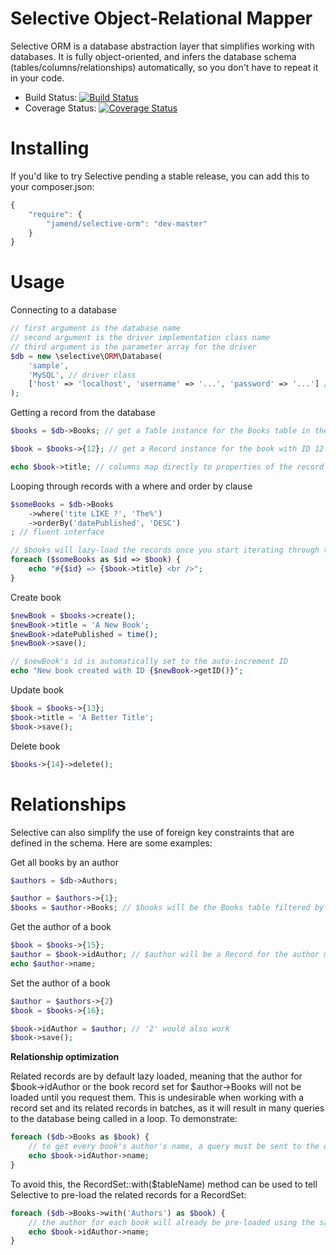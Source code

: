 Selective Object-Relational Mapper
=============

Selective ORM is a database abstraction layer that simplifies working with databases. It is fully object-oriented, and infers the database schema (tables/columns/relationships) automatically, so you don't have to repeat it in your code.

* Build Status: [![Build Status](https://travis-ci.org/jamend/selective-orm.svg?branch=master)](https://travis-ci.org/jamend/selective-orm)
* Coverage Status: [![Coverage Status](https://coveralls.io/repos/jamend/selective-orm/badge.png?1)](https://coveralls.io/r/jamend/selective-orm)

Installing
==========

If you'd like to try Selective pending a stable release, you can add this to your composer.json:

```javascript
{
    "require": {
        "jamend/selective-orm": "dev-master"
    }
}
```

Usage
=====

Connecting to a database
```php
// first argument is the database name
// second argument is the driver implementation class name
// third argument is the parameter array for the driver
$db = new \selective\ORM\Database(
	'sample',
	'MySQL', // driver class
	['host' => 'localhost', 'username' => '...', 'password' => '...'] // MySQL driver parameters
);
```

Getting a record from the database
```php
$books = $db->Books; // get a Table instance for the Books table in the database

$book = $books->{12}; // get a Record instance for the book with ID 12

echo $book->title; // columns map directly to properties of the record
```

Looping through records with a where and order by clause
```php
$someBooks = $db->Books
	->where('tite LIKE ?', 'The%')
	->orderBy('datePublished', 'DESC')
; // fluent interface

// $books will lazy-load the records once you start iterating through them
foreach ($someBooks as $id => $book) {
	echo "#{$id} => {$book->title} <br />";
}
```

Create book
```php
$newBook = $books->create();
$newBook->title = 'A New Book';
$newBook->datePublished = time();
$newBook->save();

// $newBook's id is automatically set to the auto-increment ID
echo "New book created with ID {$newBook->getID()}";
```

Update book
```php
$book = $books->{13};
$book->title = 'A Better Title';
$book->save();
```

Delete book
```php
$books->{14}->delete();
```

Relationships
=============

Selective can also simplify the use of foreign key constraints that are defined in the schema. Here are some examples:

Get all books by an author
```php
$authors = $db->Authors;

$author = $authors->{1};
$books = $author->Books; // $books will be the Books table filtered by the author
```

Get the author of a book
```php
$book = $books->{15};
$author = $book->idAuthor; // $author will be a Record for the author matching the book's idAuthor
echo $author->name;
```

Set the author of a book
```php
$author = $authors->{2}
$book = $books->{16};

$book->idAuthor = $author; // '2' would also work
$book->save();
```

**Relationship optimization**

Related records are by default lazy loaded, meaning that the author for $book->idAuthor or the book record set for $author->Books will not be loaded until you request them. This is undesirable when working with a record set and its related records in batches, as it will result in many queries to the database being called in a loop. To demonstrate:

```php
foreach ($db->Books as $book) {
	// to get every book's author's name, a query must be sent to the database to fetch the book's author
	echo $book->idAuthor->name;
}
```

To avoid this, the RecordSet::with($tableName) method can be used to tell Selective to pre-load the related records for a RecordSet:

```php
foreach ($db->Books->with('Authors') as $book) {
	// the author for each book will already be pre-loaded using the same query that fetched the books
	echo $book->idAuthor->name;
}
```
